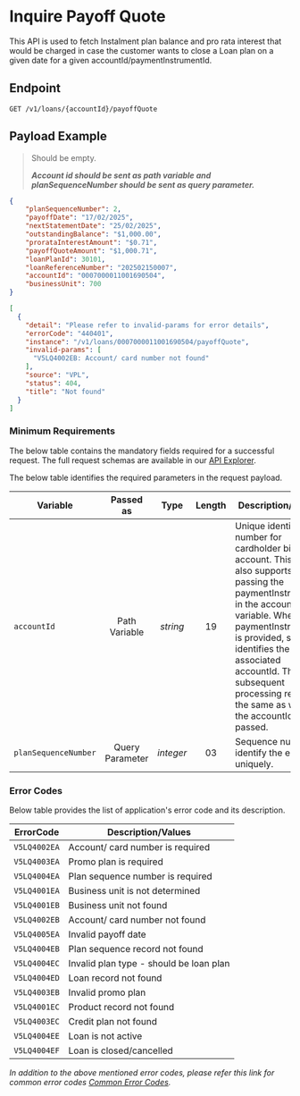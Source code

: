 # Inquire Payoff Quote

This API is used to fetch Instalment plan balance and pro rata interest that would be charged in case the customer wants to close a Loan plan on a given date for a given accountId/paymentInstrumentId.
  
## Endpoint

`GET /v1/loans/{accountId}/payoffQuote`

## Payload Example

<!--
type: tab
titles: Request, Response, Error
-->

>Should be empty.
>
>***Account id should be sent as path variable and planSequenceNumber should be sent as query parameter.***

<!--
type: tab
-->

```json
{
    "planSequenceNumber": 2,
    "payoffDate": "17/02/2025",
    "nextStatementDate": "25/02/2025",
    "outstandingBalance": "$1,000.00",
    "prorataInterestAmount": "$0.71",
    "payoffQuoteAmount": "$1,000.71",
    "loanPlanId": 30101,
    "loanReferenceNumber": "202502150007",
    "accountId": "0007000011001690504",
    "businessUnit": 700
}
```

<!--
type: tab
-->

```json
[
  {
    "detail": "Please refer to invalid-params for error details",
    "errorCode": "440401",
    "instance": "/v1/loans/0007000011001690504/payoffQuote",
    "invalid-params": [
      "V5LQ4002EB: Account/ card number not found"
    ],
    "source": "VPL",
    "status": 404,
    "title": "Not found"
  }
]
```
<!-- type: tab-end -->
### Minimum Requirements

The below table contains the mandatory fields required for a successful request. The full request schemas are available in our [API Explorer](../api/?type=get&path=/v1/loans/{accountId}/payoffQuote).

The below table identifies the required parameters in the request payload.

| Variable | Passed as | Type | Length | Description/Values |
| -------- | :-------: | :--: | :------------: | ------------------ |
| `accountId` | Path Variable | *string* | 19 | Unique identification number for cardholder billing account. This API also supports passing the paymentInstrumentId in the accountId path variable. When paymentInstrumentId is provided, system identifies the associated accountId. The subsequent processing remain the same as when the accountId is passed.|
| `planSequenceNumber` | Query Parameter | *integer* | 03 | Sequence number to identify the entity uniquely.|

### Error Codes

Below table provides the list of application's error code and its description.

| ErrorCode |  Description/Values |
| --------  | ------------------ |
| `V5LQ4002EA` | Account/ card number is required |
| `V5LQ4003EA` | Promo plan is required |
| `V5LQ4004EA` | Plan sequence number is required |
| `V5LQ4001EA` | Business unit is not determined |
| `V5LQ4001EB` | Business unit not found |
| `V5LQ4002EB` | Account/ card number not found |
| `V5LQ4005EA` | Invalid payoff date |
| `V5LQ4004EB` | Plan sequence record not found |
| `V5LQ4004EC` | Invalid plan type - should be loan plan |
| `V5LQ4004ED` | Loan record not found |
| `V5LQ4003EB` | Invalid promo plan |
| `V5LQ4001EC` | Product record not found |
| `V5LQ4003EC` | Credit plan not found |
| `V5LQ4004EE` | Loan is not active |
| `V5LQ4004EF` | Loan is closed/cancelled |

*In addition to the above mentioned error codes, please refer this link for common error codes [Common Error Codes](?path=docs/Common_Error_Code.md).*
